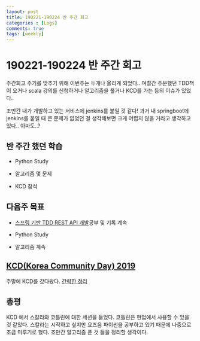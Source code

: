 ```yaml
---
layout: post
title: 190221-190224 반 주간 회고
categories : [Logs]
comments: true
tags: [weekly]
---
```


# 190221-190224 반 주간 회고

주간회고 주기를 맞추기 위해 이번주는 두개나 올리게 되었다..
며칠간 주문했던 TDD책이 오거나 scala 강의를 신청하거나 알고리즘을 풀거나 KCD를 가는 등의 이슈가 있었다.

조만간 내가 개발하고 있는 서비스에 jenkins를 붙일 것 같다!
과거 내 springboot에 jenkins를 붙일 때 큰 문제가 없었던 걸 생각해보면 크게 어렵지 않을 거라고 생각하고있다.. 아마도..?

## 반 주간 했던 학습

* Python Study

* 알고리즘 몇 문제

* KCD 참석


## 다음주 목표

* [스프링 기반 TDD REST API 개발](https://www.inflearn.com/course/spring_rest-api/)공부 및 기록 계속

* Python Study

* 알고리즘 계속


## [KCD(Korea Community Day) 2019](https://festa.io/events/200)
주말에 KCD를 갔다왔다.
[간략한 정리](https://github.com/sehajyang/TIL/blob/master/Seminar/190223-2019-KCD-Korea.md)

## 총평
KCD 에서 스칼라와 코틀린에 대한 세션을 들었다.
코틀린은 현업에서 사용할 수 있을 것 같았다.
스칼라는 시작하고 싶지만 요즈음 파이썬을 공부하고 있기 때문에 나중으로 조금 미루기로 했다. 
조만간 알고리즘 푼 것 들을 정리할 생각이다. 

